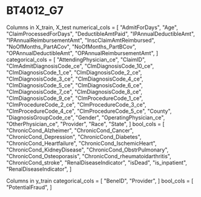 # BT4012_G7

Columns in X_train, X_test
numerical_cols = [
    "AdmitForDays",
    "Age",
    "ClaimProcessedForDays",
    "DeductibleAmtPaid",
    "IPAnnualDeductibleAmt",
    "IPAnnualReimbursementAmt",
    "InscClaimAmtReimbursed",
    "NoOfMonths_PartACov",
    "NoOfMonths_PartBCov",
    "OPAnnualDeductibleAmt",
    "OPAnnualReimbursementAmt",
]
categorical_cols = [
    "AttendingPhysician_ce",
    "ClaimID",
    "ClmAdmitDiagnosisCode_ce",
    "ClmDiagnosisCode_10_ce",
    "ClmDiagnosisCode_1_ce",
    "ClmDiagnosisCode_2_ce",
    "ClmDiagnosisCode_3_ce",
    "ClmDiagnosisCode_4_ce",
    "ClmDiagnosisCode_5_ce",
    "ClmDiagnosisCode_6_ce",
    "ClmDiagnosisCode_7_ce",
    "ClmDiagnosisCode_8_ce",
    "ClmDiagnosisCode_9_ce",
    "ClmProcedureCode_1_ce",
    "ClmProcedureCode_2_ce",
    "ClmProcedureCode_3_ce",
    "ClmProcedureCode_4_ce",
    "ClmProcedureCode_5_ce",
    "County",
    "DiagnosisGroupCode_ce",
    "Gender",
    "OperatingPhysician_ce",
    "OtherPhysician_ce",
    "Provider",
    "Race",
    "State",
]
bool_cols = [
    "ChronicCond_Alzheimer",
    "ChronicCond_Cancer",
    "ChronicCond_Depression",
    "ChronicCond_Diabetes",
    "ChronicCond_Heartfailure",
    "ChronicCond_IschemicHeart",
    "ChronicCond_KidneyDisease",
    "ChronicCond_ObstrPulmonary",
    "ChronicCond_Osteoporasis",
    "ChronicCond_rheumatoidarthritis",
    "ChronicCond_stroke",
    "RenalDiseaseIndicator",
    "isDead",
    "is_inpatient",
    "RenalDiseaseIndicator",
]

Columns in y_train
categorical_cols = [
    "BeneID",
    "Provider",
]
bool_cols = [
    "PotentialFraud",
]